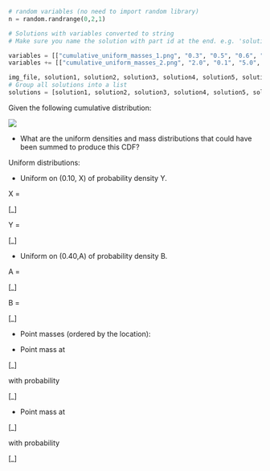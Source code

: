 ```python
# random variables (no need to import random library)
n = random.randrange(0,2,1)

# Solutions with variables converted to string
# Make sure you name the solution with part id at the end. e.g. 'solution1' will be solution for part 1.

variables = [["cumulative_uniform_masses_1.png", "0.3", "0.5", "0.6", "2.0", "0.2", "0.4", "0.9", "0.1"]]
variables += [["cumulative_uniform_masses_2.png", "2.0", "0.1", "5.0", "0.1", "2.5", "0.3", "6.0", "0.3"]]

img_file, solution1, solution2, solution3, solution4, solution5, solution6, solution7, solution8 = variables[n]
# Group all solutions into a list
solutions = [solution1, solution2, solution3, solution4, solution5, solution6, solution7, solution8]


```



Given the following cumulative distribution:

<img src="/static/$img_file" />

* What are the uniform densities and mass distributions that could have been summed to produce this CDF?

Uniform distributions:

- Uniform on (0.10, X) of probability density Y.

X =

[_]

Y =

[_]

- Uniform on (0.40,A) of probability density B.

A =

[_]

B =

[_]


* Point masses (ordered by the location):

- Point mass at

[_]

with probability

[_]

- Point mass at

[_]

with probability

[_]
